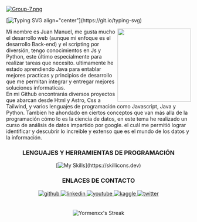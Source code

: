 [![Group-7.png](https://i.postimg.cc/T3h3shWt/Group-7.png)](https://postimg.cc/QFGD98m7)

[![Typing SVG align="center"](https://readme-typing-svg.demolab.com?font=Fira+Code&weight=200&size=25&duration=5130&pause=1000&center=true&vCenter=true&width=1000&height=86&lines=%C2%A1HOLA+CODERS%2C+SOY+JUAN+MANUEL+Y+BIENVENIDOS+A+MI+GITHUB!)](https://git.io/typing-svg)

 
<div align="right">
<img align="right" src="https://cdn-icons.flaticon.com/png/512/3271/premium/3271001.png?token=exp=1660782784~hmac=449f99651d1c2815077d1b276f193dba" alt="" width="200">
</div>

<p align="left" width="400"> Mi nombre es Juan Manuel, me gusta mucho el desarrollo web (aunque mi enfoque es el desarrollo Back-end) y el scripting por diversión, tengo conocimientos en Js y Python, este último especialmente para realizar tareas que necesito. ultimamente he estado aprendiendo Java para entablar mejores practicas y principios de desarrollo que me permitan integrar y entregar mejores soluciones informaticas.
<br/>
En mi Github encontrarás diversos proyectos que abarcan desde Html y Astro, Css a Tailwind, y varios lenguajes de programación como Javascript, Java y Python.
Tambien he ahondado en ciertos conceptos que van más alla de la programación cómo lo es la ciencia de datos, en este tema he realizado un curso de análisis de datos impartido por google. el cuál me permitió lograr identificar y descubrir lo increible y extenso que es el mundo de los datos y la información.  
</p>
<div align="center">
 
### LENGUAJES Y HERRAMIENTAS DE PROGRAMACIÓN
 
[![My Skills](https://skillicons.dev/icons?i=html,astro,css,sass,tailwind,js,ts,nodejs,express,java,mysql,mongodb,figma,git,)](https://skillicons.dev)
 
### ENLACES DE CONTACTO
 
<div align="center">
<a href="https://github.com/https://github.com/Yormenxx" target="_blank">
<img src=https://img.shields.io/badge/github-%2324292e.svg?&style=for-the-badge&logo=github&logoColor=white alt=github style="margin-bottom: 5px;" />
</a>
<a href="https://linkedin.com/in/https://www.linkedin.com/in/juan-manuel-ortiz-47b93424a/" target="_blank">
<img src=https://img.shields.io/badge/linkedin-%231E77B5.svg?&style=for-the-badge&logo=linkedin&logoColor=white alt=linkedin style="margin-bottom: 5px;" />
</a>
<a href="https://www.youtube.com/user/https://www.youtube.com/channel/UCeVbJAUTCWw-Q6KrMT7qsTQ" target="_blank">
<img src=https://img.shields.io/badge/youtube-%23EE4831.svg?&style=for-the-badge&logo=youtube&logoColor=white alt=youtube style="margin-bottom: 5px;" />
</a>
<a href="https://www.kaggle.com/https://www.kaggle.com/reaperdiper" target="_blank">
<img src=https://img.shields.io/badge/kaggle-%2344BAE8.svg?&style=for-the-badge&logo=kaggle&logoColor=white alt=kaggle style="margin-bottom: 5px;" />
</a>
<a href="https://twitter.com/https://twitter.com/JuanDev852" target="_blank">
<img src=https://img.shields.io/badge/twitter-%2300acee.svg?&style=for-the-badge&logo=twitter&logoColor=white alt=twitter style="margin-bottom: 5px;" />
</a>  
</div>  
<br>
 
<div align="center">
 
![Yormenxx's Streak](https://github-readme-streak-stats.herokuapp.com/?user=Yormenxx&theme=react&hide_border=false)
 
</div>  
   

</div>












